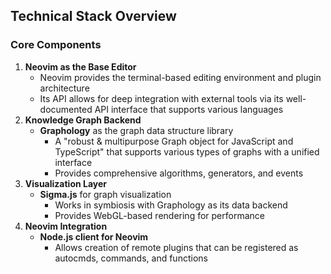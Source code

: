 ## Technical Stack Overview
### Core Components
1. **Neovim as the Base Editor**
   - Neovim provides the terminal-based editing environment and plugin architecture
   - Its API allows for deep integration with external tools via its well-documented API interface that supports various languages
2. **Knowledge Graph Backend**
   - **Graphology** as the graph data structure library
     - A "robust & multipurpose Graph object for JavaScript and TypeScript" that supports various types of graphs with a unified interface
     - Provides comprehensive algorithms, generators, and events
3. **Visualization Layer**
   - **Sigma.js** for graph visualization
     - Works in symbiosis with Graphology as its data backend
     - Provides WebGL-based rendering for performance
4. **Neovim Integration**
   - **Node.js client for Neovim**
     - Allows creation of remote plugins that can be registered as autocmds, commands, and functions

